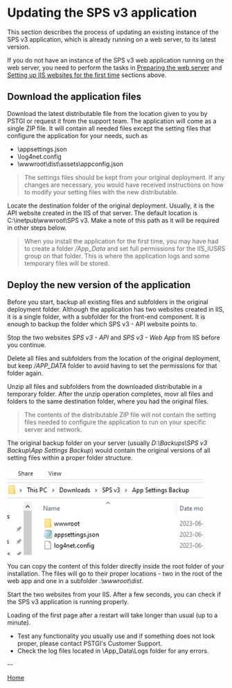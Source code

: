 # Updating the SPS v3 application

This section describes the process of updating an existing instance of the SPS v3 application,
which is already running on a web server, to its latest version.

If you do not have an instance of the SPS v3 web application running on the web server, you need
to perform the tasks in [Preparing the web server](#preparing-the-web-server) and 
[Setting up IIS websites for the first time](#setting-up-iis-websites-for-the-first-time) sections
above.

## Download the application files

Download the latest distributable file from the location given to you by PSTGI or request it from
the support team. The application will come as a single ZIP file. It will contain all needed files
except the setting files that configure the application for your needs, such as

- \appsettings.json
- \log4net.config
- \wwwroot\dist\assets\appconfig.json

> The settings files should be kept from your original deployment. If any changes are necessary,
you would have received instructions on how to modify your setting files with the new distributable.

Locate the destination folder of the original deployment. Usually, it is the API website created in
the IIS of that server. The default location is C:\inetpub\wwwroot\SPS v3. Make a note of this path
as it will be required in other steps below.

> When you install the application for the first time, you may have had to create a folder */App_Data*
and set full permissions for the IIS_IUSRS group on that folder. This is where the application logs
and some temporary files will be stored.

## Deploy the new version of the application

Before you start, backup all existing files and subfolders in the original deployment folder.
Although the application has two websites created in IIS, it is a single folder, with a subfolder
for the front-end component. It is enough to backup the folder which SPS v3 - API website points to.

Stop the two websites *SPS v3 - API* and *SPS v3 - Web App* from IIS before you continue.

Delete all files and subfolders from the location of the original deployment, but keep */APP_DATA*
folder to avoid having to set the permissions for that folder again.

Unzip all files and subfolders from the downloaded distributable in a temporary folder. After the
unzip operation completes, movr all files and folders to the same destination folder, where you had
the original files.

> The contents of the distributable ZIP file will not contain the setting files needed to configure
the application to run on your specific server and network.

The original backup folder on your server (usually *D:\Backups\SPS v3 Backup\App Settings Backup*)
would contain the original versions of all setting files within a proper folder structure. 

![file](./pictures/installation-backup-folder.jpg "Setup API website")

You can
copy the content of this folder directly inside the root folder of your installation. The files
will go to their proper locations - two in the root of the web app and one in a subfolder 
*.\wwwroot\dist*.

Start the two websites from your IIS. After a few seconds, you can check if the SPS v3 application
is running properly. 

Loading of the first page after a restart will take longer than usual (up to a minute).

- Test any functionality you usually use and if something does not look proper, please contact PSTGI's Customer Support. 
- Check the log files located in \App_Data\Logs folder for any errors.

--

[Home](../README.md)